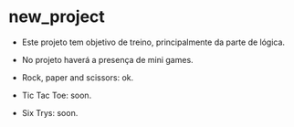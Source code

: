 # new_project

- Este projeto tem objetivo de treino, principalmente da parte de lógica.
- No projeto haverá a presença de mini games.

- Rock, paper and scissors: ok.

- Tic Tac Toe: soon.
- Six Trys: soon.

